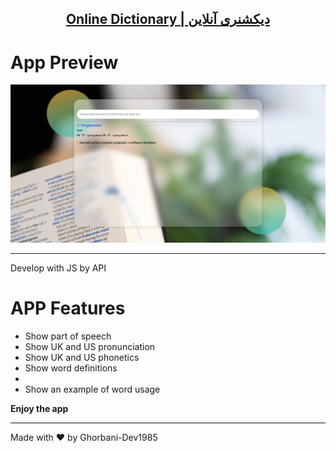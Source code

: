 <p align="center">
  <a href="#">
    <h2 align="center">Online Dictionary |  دیکشنری آنلاین </h2>
  </a>
</p>

# App Preview

![Anurag Hazra Site Preview](./Images/Screenshot.png)

---

Develop with JS by API
# APP Features
<ul>
<li>Show part of speech</li>
<li>Show UK and US pronunciation</li>
<li>Show UK and US phonetics</li>
<li>Show word definitions<li>
<li>Show an example of word usage</li>
</ul>




<strong>Enjoy the app</strong>

---

Made with :heart: by Ghorbani-Dev1985
